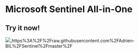 # Microsoft Sentinel All-in-One

## Try it now!

<a href="https://portal.azure.com/#create/Microsoft.Template/uri/https%3A%2F%2Fgithub.com%2FAdrien-BIL%2FSentinel%2Fmaster%2Fazuredeploy.json%2FcreateUIDefinitionUri%2Fhttps%3A%2F%2Fraw.githubusercontent.com%2FAdrien-BIL%2FSentinel%2Fmaster%2FcreateUiDefinition.json" target="_blank">
    <img src="https://aka.ms/deploytoazurebutton"/>
</a>
https%3A%2F%2Fraw.githubusercontent.com%2FAdrien-BIL%2FSentinel%2Fmaster%2F
